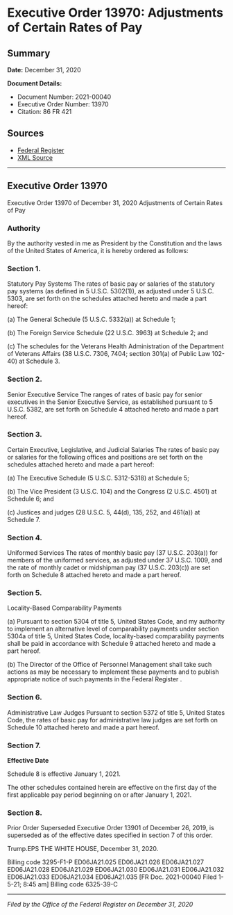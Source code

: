# Executive Order 13970: Adjustments of Certain Rates of Pay

## Summary

**Date:** December 31, 2020

**Document Details:**
- Document Number: 2021-00040
- Executive Order Number: 13970
- Citation: 86 FR 421

## Sources
- [Federal Register](https://www.federalregister.gov/documents/2021/01/06/2021-00040/adjustments-of-certain-rates-of-pay)
- [XML Source](https://www.federalregister.gov/documents/full_text/xml/2021/01/06/2021-00040.xml)

---

## Executive Order 13970

Executive Order 13970 of December 31, 2020
Adjustments of Certain Rates of Pay
### Authority

By the authority vested in me as President by the Constitution and the laws of the United States of America, it is hereby ordered as follows:
### Section 1.

Statutory Pay Systems
The rates of basic pay or salaries of the statutory pay systems (as defined in 5 U.S.C. 5302(1)), as adjusted under 5 U.S.C. 5303, are set forth on the schedules attached hereto and made a part hereof:

(a) The General Schedule (5 U.S.C. 5332(a)) at Schedule 1;

(b) The Foreign Service Schedule (22 U.S.C. 3963) at Schedule 2; and

(c) The schedules for the Veterans Health Administration of the Department of Veterans Affairs (38 U.S.C. 7306, 7404; section 301(a) of Public Law 102-40) at Schedule 3.
### Section 2.

Senior Executive Service
The ranges of rates of basic pay for senior executives in the Senior Executive Service, as established pursuant to 5 U.S.C. 5382, are set forth on Schedule 4 attached hereto and made a part hereof.
### Section 3.

Certain Executive, Legislative, and Judicial Salaries
The rates of basic pay or salaries for the following offices and positions are set forth on the schedules attached hereto and made a part hereof:

(a) The Executive Schedule (5 U.S.C. 5312-5318) at Schedule 5;

(b) The Vice President (3 U.S.C. 104) and the Congress (2 U.S.C. 4501) at Schedule 6; and

(c) Justices and judges (28 U.S.C. 5, 44(d), 135, 252, and 461(a)) at Schedule 7.
### Section 4.

Uniformed Services
The rates of monthly basic pay (37 U.S.C. 203(a)) for members of the uniformed services, as adjusted under 37 U.S.C. 1009, and the rate of monthly cadet or midshipman pay (37 U.S.C. 203(c)) are set forth on Schedule 8 attached hereto and made a part hereof.
### Section 5.

Locality-Based Comparability Payments

(a) Pursuant to section 5304 of title 5, United States Code, and my authority to implement an alternative level of comparability payments under section 5304a of title 5, United States Code, locality-based comparability payments shall be paid in accordance with Schedule 9 attached hereto and made a part hereof.

(b) The Director of the Office of Personnel Management shall take such actions as may be necessary to implement these payments and to publish appropriate notice of such payments in the 
Federal Register
.
### Section 6.

Administrative Law Judges
Pursuant to section 5372 of title 5, United States Code, the rates of basic pay for administrative law judges are set forth on Schedule 10 attached hereto and made a part hereof.
### Section 7.

**Effective Date**

Schedule 8 is effective January 1, 2021.

The other schedules contained herein are effective on the first day of the first applicable pay period beginning on or after January 1, 2021.
### Section 8.

Prior Order Superseded
Executive Order 13901 of December 26, 2019, is superseded as of the effective dates specified in section 7 of this order.

Trump.EPS
THE WHITE HOUSE,
December 31, 2020.

Billing code 3295-F1-P
ED06JA21.025
ED06JA21.026
ED06JA21.027
ED06JA21.028
ED06JA21.029
ED06JA21.030
ED06JA21.031
ED06JA21.032
ED06JA21.033
ED06JA21.034
ED06JA21.035
[FR Doc. 2021-00040 
Filed 1-5-21; 8:45 am]
Billing code 6325-39-C

---

*Filed by the Office of the Federal Register on December 31, 2020*
